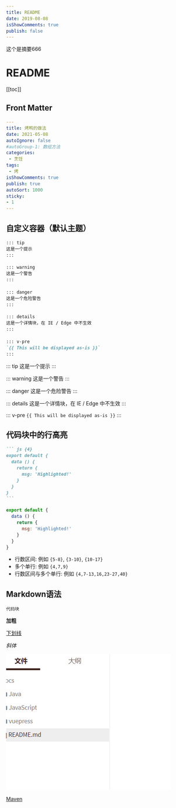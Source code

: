 ```yaml
---
title: README
date: 2019-08-08
isShowComments: true
publish: false
---
```


这个是摘要666

<!-- more -->

# README

[[toc]]

## Front Matter

```yaml
---
title: 烤鸭的做法
date: 2021-05-08
autoIgnore: false
#autoGroup-1: 数组方法
categories:
 - 烹饪
tags:
 - 烤
isShowComments: true
publish: true
autoSort: 1000
sticky:
- 1
---
```

##  自定义容器（默认主题）

```markdown
::: tip
这是一个提示
:::

::: warning
这是一个警告
:::

::: danger
这是一个危险警告
:::

::: details
这是一个详情块，在 IE / Edge 中不生效
:::

::: v-pre
`{{ This will be displayed as-is }}`
:::
```

::: tip
这是一个提示
:::

::: warning
这是一个警告
:::

::: danger
这是一个危险警告
:::

::: details
这是一个详情块，在 IE / Edge 中不生效
:::

::: v-pre
`{{ This will be displayed as-is }}`
:::

##  代码块中的行高亮

~~~markdown
``` js {4}
export default {
  data () {
    return {
      msg: 'Highlighted!'
    }
  }
}
```
~~~

``` js {4}
export default {
  data () {
    return {
      msg: 'Highlighted!'
    }
  }
}
```

- 行数区间: 例如 `{5-8}`, `{3-10}`, `{10-17}`
- 多个单行: 例如 `{4,7,9}`
- 行数区间与多个单行: 例如 `{4,7-13,16,23-27,40}`

## Markdown语法

`代码块`

**加粗**

<u>下划线</u>

*斜体*

![image-20210601151241151](media/README.assets/image-20210601151241151.png)

[Maven](/docs/hou-duan/java/maven)